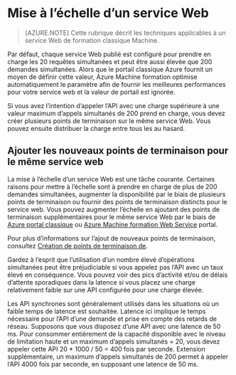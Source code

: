 <properties
   pageTitle="Service web de mise à l’échelle | Microsoft Azure"
   description="Obtenir des informations à l’échelle d’un service web par l’augmentation de la concurrence et l’ajout de nouveaux points de terminaison."
   services="machine-learning"
   documentationCenter=""
   authors="neerajkh"
   manager="srikants"
   editor="cgronlun"
   keywords="Azure apprentissage de l’ordinateur, les services web, operationalization, mise à l’échelle, le point de terminaison, d’accès concurrentiel"
   />
<tags
   ms.service="machine-learning"
   ms.devlang="NA"
   ms.workload="data-services"
   ms.tgt_pltfrm="na"
   ms.topic="article"
   ms.date="10/05/2016"
   ms.author="neerajkh"/>

# <a name="scaling-a-web-service"></a>Mise à l’échelle d’un service Web

>[AZURE.NOTE] Cette rubrique décrit les techniques applicables à un service Web de formation classique Machine. 

Par défaut, chaque service Web publié est configuré pour prendre en charge les 20 requêtes simultanées et peut être aussi élevée que 200 demandes simultanées. Alors que le portail classique Azure fournit un moyen de définir cette valeur, Azure Machine formation optimise automatiquement le paramètre afin de fournir les meilleures performances pour votre service web et la valeur de portail est ignorée. 

Si vous avez l’intention d’appeler l’API avec une charge supérieure à une valeur maximum d’appels simultanés de 200 prend en charge, vous devez créer plusieurs points de terminaison sur le même service Web. Vous pouvez ensuite distribuer la charge entre tous les au hasard.

## <a name="add-new-endpoints-for-same-web-service"></a>Ajouter les nouveaux points de terminaison pour le même service web

La mise à l’échelle d’un service Web est une tâche courante. Certaines raisons pour mettre à l’échelle sont à prendre en charge de plus de 200 demandes simultanées, augmenter la disponibilité par le biais de plusieurs points de terminaison ou fournir des points de terminaison distincts pour le service web. Vous pouvez augmenter l’échelle en ajoutant des points de terminaison supplémentaires pour le même service Web par le biais de [Azure portal classique](https://manage.windowsazure.com/) ou [Azure Machine formation Web Service](https://services.azureml.net/) portal.

Pour plus d’informations sur l’ajout de nouveaux points de terminaison, consultez [Création de points de terminaison de](machine-learning-create-endpoint.md).

Gardez à l’esprit que l’utilisation d’un nombre élevé d’opérations simultanées peut être préjudiciable si vous appelez pas l’API avec un taux élevé en conséquence. Vous pouvez voir des pics d’activité et/ou de délais d’attente sporadiques dans la latence si vous placez une charge relativement faible sur une API configurée pour une charge élevée.

Les API synchrones sont généralement utilisés dans les situations où un faible temps de latence est souhaitée. Latence ici implique le temps nécessaire pour l’API d’une demande et prise en compte des retards de réseau. Supposons que vous disposez d’une API avec une latence de 50 ms. Pour consommer entièrement de la capacité disponible avec le niveau de limitation haute et un maximum d’appels simultanés = 20, vous devez appeler cette API 20 * 1000 / 50 = 400 fois par seconde. Extension supplémentaire, un maximum d’appels simultanés de 200 permet à appeler l’API 4000 fois par seconde, en supposant une latence de 50 ms.

<!--Image references-->
[1]: ./media/machine-learning-scaling-webservice/machlearn-1.png
[2]: ./media/machine-learning-scaling-webservice/machlearn-2.png
